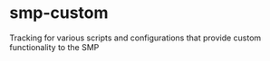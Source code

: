 # smp-custom
Tracking for various scripts and configurations that provide custom functionality to the SMP
